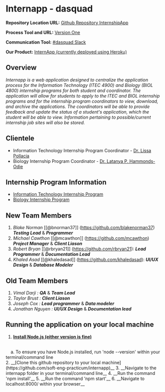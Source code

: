 # Internapp - dasquad
**Repository Location URL:**  [Github Repository InternshipApp]( https://github.com/soft-eng-practicum/internapp )

**Process Tool and URL:**  [Version One]( https://www9.v1host.com/GeorgiaGwinnettCollege/ )

**Communication Tool:**  [#dasquad Slack](https://ggc-dev.slack.com/messages/intern_app/)

**Our Product:**  [InternApp (currently deployed using Heroku)](http://ggc-internapp.herokuapp.com/)

##  Overview
*Internapp is a web application designed to centralize the application process for the Information Technology (ITEC 4900) and Biology (BIOL 4800) internship programs for both student and coordinator. The application will allow for students to apply to the ITEC and BIOL internship programs and for the internship program coordinators to view, download, and archive the applications. The coordinators will be able to provide feedback and update the status of a student's application, which the student will be able to view. Information pertaining to possible/current internship job sites will also be stored.*
<br/>
## Clientele
- Information Technology Internship Program Coordinator - [Dr. Lissa Pollacia](http://www.ggc.edu/about-ggc/directory/lissa-pollacia)
- Biology Internship Program Coordinator - [Dr. Latanya P. Hammonds-Odie](http://www.ggc.edu/about-ggc/directory/latanya-hammonds-odie)

## Internship Program Information
- [Information Technology Internship Program](http://www.ggc.edu/academics/schools/school-of-science-and-technology/internships/#itec4900)
- [Biology Internship Program](http://www.ggc.edu/academics/schools/school-of-science-and-technology/internships/#chem4800)

## New Team Members
1. *Blake Norman*  [[@bnorman37]] (https://github.com/blakenorman37) ***Testing Lead*** & ***Programmer***<br>
2. *Michael Cawthon*  [[@mcawthon]] (https://github.com/mcawthon) ***Project Manager*** & ***Client Liason***<br>
3. *Robert Bryan* [[@rbryan21]] (https://github.com/rbryan21): ***Lead Programmer*** & ***Documentation Lead***<br>
4. *Khaled Asad* [[@khaledasad]] (https://github.com/khaledasad):  ***UI/UX Design*** & ***Database Modeler***<br>

## Old Team Members
1. *Vimal Darji :*  ***QA*** & ***Team Lead*** <br>
2. *Taylor Brust :* ***Client Liason*** <br>
3. *Joseph Cox :*   ***Lead programmer*** & ***Data modeler***   
4. *Jonathan Nguyen :* ***UI/UX Design*** & ***Documentation lead***<br>

## Running the application on your local machine
1. __[Install Node.js (either version is fine)](https://nodejs.org/en/)__
<br/>
    &nbsp;&nbsp;&nbsp;&nbsp;a. To ensure you have Node.js installed, run 'node --version' within your terminal/command line
<br/>
2. __[Clone this github repository to your local machine](https://github.com/soft-eng-practicum/internapp)__
3. __Navigate to the internapp folder in your terminal/command line__  
4. __Run the command 'npm install'__
5. __Run the command 'npm start'__
6. __Navigate to localhost:8000/ within your browser__